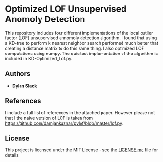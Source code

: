 # Optimized LOF Unsupervised Anomoly Detection

This repository includes four different implementations of the local outlier factor (LOF) unsupervised annomoly detection algorithm.  I found that using a KD-tree to perform k nearest neighbor search performed much better that creating a distance matrix to do this same thing.  I also optimized LOF computations using numpy.  The quickest implementation of the algorithm is included in KD-Optimized_Lof.py.  

## Authors

* **Dylan Slack** 

## References

I include a full list of references in the attached paper.  However please not that I the naive version of LOF is taken from https://github.com/damjankuznar/pylof/blob/master/lof.py.

## License

This project is licensed under the MIT License - see the [LICENSE.md](LICENSE.md) file for details
